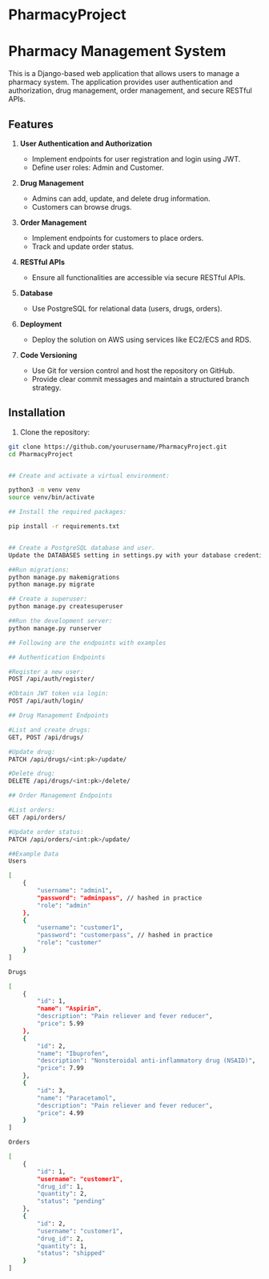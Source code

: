 # PharmacyProject

# Pharmacy Management System

This is a Django-based web application that allows users to manage a pharmacy system. The application provides user authentication and authorization, drug management, order management, and secure RESTful APIs.

## Features

1. **User Authentication and Authorization**
   - Implement endpoints for user registration and login using JWT.
   - Define user roles: Admin and Customer.

2. **Drug Management**
   - Admins can add, update, and delete drug information.
   - Customers can browse drugs.

3. **Order Management**
   - Implement endpoints for customers to place orders.
   - Track and update order status.

4. **RESTful APIs**
   - Ensure all functionalities are accessible via secure RESTful APIs.

5. **Database**
   - Use PostgreSQL for relational data (users, drugs, orders).

6. **Deployment**
   - Deploy the solution on AWS using services like EC2/ECS and RDS.

7. **Code Versioning**
   - Use Git for version control and host the repository on GitHub.
   - Provide clear commit messages and maintain a structured branch strategy.



## Installation

1. Clone the repository:

```bash
git clone https://github.com/yourusername/PharmacyProject.git
cd PharmacyProject


## Create and activate a virtual environment:

python3 -m venv venv
source venv/bin/activate

## Install the required packages:

pip install -r requirements.txt


## Create a PostgreSQL database and user.
Update the DATABASES setting in settings.py with your database credentials.

##Run migrations:
python manage.py makemigrations
python manage.py migrate

## Create a superuser:
python manage.py createsuperuser

##Run the development server:
python manage.py runserver

## Following are the endpoints with examples

## Authentication Endpoints

#Register a new user: 
POST /api/auth/register/

#Obtain JWT token via login: 
POST /api/auth/login/

## Drug Management Endpoints

#List and create drugs: 
GET, POST /api/drugs/

#Update drug: 
PATCH /api/drugs/<int:pk>/update/

#Delete drug: 
DELETE /api/drugs/<int:pk>/delete/

## Order Management Endpoints

#List orders: 
GET /api/orders/

#Update order status: 
PATCH /api/orders/<int:pk>/update/

##Example Data
Users

[
    {
        "username": "admin1",
        "password": "adminpass", // hashed in practice
        "role": "admin"
    },
    {
        "username": "customer1",
        "password": "customerpass", // hashed in practice
        "role": "customer"
    }
]

Drugs

[
    {
        "id": 1,
        "name": "Aspirin",
        "description": "Pain reliever and fever reducer",
        "price": 5.99
    },
    {
        "id": 2,
        "name": "Ibuprofen",
        "description": "Nonsteroidal anti-inflammatory drug (NSAID)",
        "price": 7.99
    },
    {
        "id": 3,
        "name": "Paracetamol",
        "description": "Pain reliever and fever reducer",
        "price": 4.99
    }
]

Orders

[
    {
        "id": 1,
        "username": "customer1",
        "drug_id": 1,
        "quantity": 2,
        "status": "pending"
    },
    {
        "id": 2,
        "username": "customer1",
        "drug_id": 2,
        "quantity": 1,
        "status": "shipped"
    }
]
